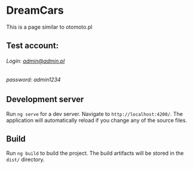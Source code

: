 # DreamCars

This is a page similar to otomoto.pl

## Test account:
###### Login: admin@admin.pl
###### password: admin1234

## Development server

Run `ng serve` for a dev server. Navigate to `http://localhost:4200/`. The application will automatically reload if you change any of the source files.

## Build

Run `ng build` to build the project. The build artifacts will be stored in the `dist/` directory.

